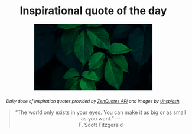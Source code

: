 
<div align="center">

# Inspirational quote of the day

<img src="./data/photo.jpeg" alt="Beautiful nature photo" width="320" height="180">

<sub><i>Daily dose of inspiration quotes provided by [ZenQuotes API](https://zenquotes.io/) and images by [Unsplash](https://unsplash.com/).</i></sub>


<blockquote>&ldquo;The world only exists in your eyes. You can make it as big or as small as you want.&rdquo; &mdash; <footer>F. Scott Fitzgerald</footer></blockquote>

</div>
